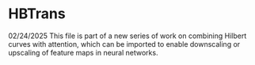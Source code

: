 # HBTrans

02/24/2025 This file is part of a new series of work on combining Hilbert curves with attention, which can be imported to enable downscaling or upscaling of feature maps in neural networks.
